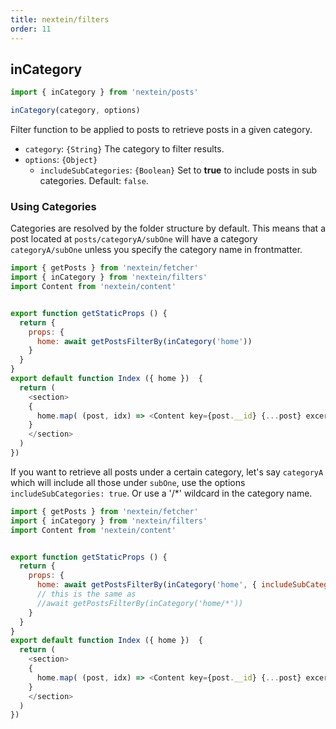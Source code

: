 ```yaml
---
title: nextein/filters
order: 11
---
```


## inCategory

```js
import { inCategory } from 'nextein/posts'

inCategory(category, options)
```

Filter function to be applied to posts to retrieve posts in a given category.


- `category`: `{String}` The category to filter results.  
- `options`: `{Object}`  
    - `includeSubCategories`: `{Boolean}` Set to **true** to include posts in sub categories. Default: `false`.  


### Using Categories

Categories are resolved by the folder structure by default. This means that a post located at `posts/categoryA/subOne` will have a category `categoryA/subOne` unless you specify the category name in frontmatter. 

```js
import { getPosts } from 'nextein/fetcher'
import { inCategory } from 'nextein/filters'
import Content from 'nextein/content'


export function getStaticProps () {
  return {
    props: {
      home: await getPostsFilterBy(inCategory('home'))
    }
  }
}
export default function Index ({ home })  { 
  return (
    <section>
    {
      home.map( (post, idx) => <Content key={post.__id} {...post} excerpt/> )
    }
    </section>
  )
})
```

If you want to retrieve all posts under a certain category, let's say `categoryA` which will include all those under `subOne`, use the options `includeSubCategories: true`. Or use a '/*' wildcard in the category name.

```js
import { getPosts } from 'nextein/fetcher'
import { inCategory } from 'nextein/filters'
import Content from 'nextein/content'


export function getStaticProps () {
  return {
    props: {
      home: await getPostsFilterBy(inCategory('home', { includeSubCategories: true }))
      // this is the same as
      //await getPostsFilterBy(inCategory('home/*'))
    }
  }
}
export default function Index ({ home })  { 
  return (
    <section>
    {
      home.map( (post, idx) => <Content key={post.__id} {...post} excerpt/> )
    }
    </section>
  )
})
```
